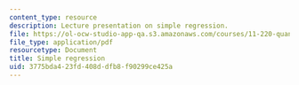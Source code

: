 ```yaml
---
content_type: resource
description: Lecture presentation on simple regression.
file: https://ol-ocw-studio-app-qa.s3.amazonaws.com/courses/11-220-quantitative-reasoning-statistical-methods-for-planners-i-spring-2009/3775bda423fd408ddfb8f90299ce425a_MIT11_220s09_lec16.pdf
file_type: application/pdf
resourcetype: Document
title: Simple regression
uid: 3775bda4-23fd-408d-dfb8-f90299ce425a
---
```

